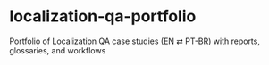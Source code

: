# localization-qa-portfolio
Portfolio of Localization QA case studies (EN ⇄ PT-BR) with reports, glossaries, and workflows
